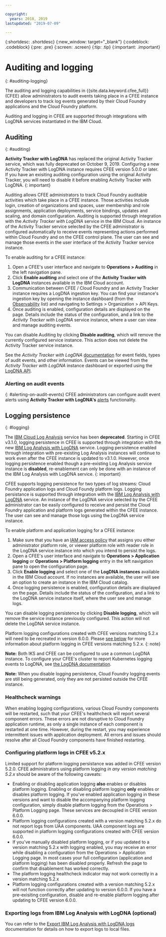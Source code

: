 ```yaml
---

copyright:
  years: 2018, 2019
lastupdated: "2019-07-09"

---
```


{:shortdesc: .shortdesc}
{:new_window: target="_blank"}
{:codeblock: .codeblock}
{:pre: .pre}
{:screen: .screen}
{:tip: .tip}
{:important: .important}    

# Auditing and logging
{: #auditing-logging}

The auditing and logging capabilities in {{site.data.keyword.cfee_full}} (CFEE) allow administrators to audit events taking place in a CFEE instance and developers to track log events generated by their Cloud Foundry applications and the Cloud Foundry platform.

Auditing and logging in CFEE are supported through integrations with LogDNA services instantiated in the IBM Cloud.

## Auditing
{: #auditing}

**Activity Tracker with LogDNA** has replaced the original Activity Tracker service, which was fully deprecated on October 9, 2019. Configuring a new Activity Tracker with LogDNA instance requires CFEE version 5.0.0 or later. If you have an exisiting auditing configuration using the original Activity Tracker, you will need to disable it before enabling Activity Tracker with LogDNA.
{: important}

Auditing allows CFEE administrators to track Cloud Foundry auditable activities which take place in a CFEE instance. Those activities include login, creation of organizations and spaces, user membership and role assignments, application deployments, service bindings, updates and scaling, and domain configuration. Auditing is supported through integration with the *Activity Tracker with LogDNA* service in the IBM Cloud. An instance of the Activity Tracker service selected by the CFEE administrator is configured automatically to receive events representing actions performed within Cloud Foundry and on the CFEE control plane.  The user can see and manage those events in the user interface of the Activity Tracker service instance.

To enable auditing for a CFEE instance:

1. Open a CFEE's user interface and navigate to **Operations > Auditing** in the left navigation pane.
2. Click **Enable auditing** and select one of the **Activity Tracker with LogDNA** instances available in the IBM Cloud account.
3. Communication between CFEE / Cloud Foundry and an Activity Tracker instance requires a LogDNA ingestion key. You can find your instance's ingestion key by opening the instance dashboard (from the [Observability](/observe/activitytracker) list) and navigating to Settings > Organization > API Keys.
4. Once auditing is enabled, configuration details are displayed on the page. Details include the status of the configuration, and a link to the *Activity Tracker with LogDNA* service instance, where a user can view and manage auditing events.

You can disable Auditing by clicking **Disable auditing**, which will remove the currently configured service instance. This action does not delete the Activity Tracker service instance.

See the *Activity Tracker with LogDNA* [documentation](/docs/services/Activity-Tracker-with-LogDNA) for event fields, types of audit events, and other information. Events can be viewed from the *Activity Tracker with LogDNA* instance dashboard or exported using the [LogDNA API](https://docs.logdna.com/reference#v1export-1).

### Alerting on audit events
{: #alerting-on-audit-events}
CFEE administrators can configure audit event alerts using **Activity Tracker with LogDNA's** [alerts](/docs/services/Activity-Tracker-with-LogDNA?topic=logdnaat-alerts) functionality.

## Logging persistence
{: #logging}

The [IBM Cloud Log Analysis](https://www.ibm.com/blogs/cloud-archive/2019/03/deprecating-ibm-cloud-log-analysis/) service has been **deprecated**. Starting in CFEE v3.1.0, logging persistence in CFEE is supported through integration with the new [IBM Log Analysis with LogDNA](/docs/services/Log-Analysis-with-LogDNA) service. Logging persistence enabled through integration with pre-existing Log Analysis instances will continue to work even after the CFEE instance is updated to v3.1.0.  However, once logging persistence enabled though a pre-existing Log Analysis service instance is **disabled**, re-enablement can only be done with an instance of the IBM Log Analysis with LogDNA service.
{: important}

CFEE supports logging persistence for two types of log streams: Cloud Foundry application logs and Cloud Foundy platform logs. Logging persistance is supported through integration with the [IBM Log Analysis with LogDNA](/docs/services/Log-Analysis-with-LogDNA) service. An instance of the LogDNA service selected by the CFEE administrator can be easily configured to receive and persist the Cloud Foundry application and platform logs generated within the CFEE instance. The user can see and manage those logs using the LogDNA service instance.

To enable platform and application logging for a CFEE instance:

1. Make sure that you have an [IAM access policy](https://cloud.ibm.com/iam/#/users) that assigns you either administrator platform role, or viewer platform role with reader role in the LogDNA service instance into which you intend to persist the logs.
2. Open a CFEE's user interface and navigate to **Operations > Application logging** or **Operations > Platform logging** entry in the left navigation pane to open the configuration page.
3. Click **Enable logging** and select one of the **LogDNA instances** available in the IBM Cloud account.  If no instances are available, the user will see an option to create an instance in the IBM Cloud catalog.
4. Once logging persistence is enabled, configuration details are displayed on the page. Details include the status of the configuration, and a link to the LogDNA service instance itself, where the user see and manage logs.

You can disable logging persistence by clicking **Disable logging**, which will remove the service instance previously configured. This action will not delete the LogDNA service instance.

Platform logging configurations created with CFEE versions matching 5.2.x will need to be recreated in version 6.0.0. Please [see below](#configuring-platform-logs-in-cfee-v5-2) for more information about platform logging in CFEE versions matching 5.2.x.
{: note}

**Note:** Both IKS and CFEE can be configured to use a common LogDNA instance. To configure your CFEE's cluster to report Kubernetes logging events to LogDNA, see <a href="/docs/services/Log-Analysis-with-LogDNA?topic=LogDNA-kube">the LogDNA documentation</a>.

**Note:** When you disable logging persistence, Cloud Foundry logging events are still being generated, only they are not persisted outside the CFEE instance.

### Healthcheck warnings
When enabling logging configurations, various Cloud Foundry components will be restarted, such that your CFEE's healthcheck will report several component errors. These errors are not disruptive to Cloud Foundry application runtime, as only a single instance of each component is restarted at one time. However, during the restart, you may experience intermittent issues with application deployment. All errors and issues should resolve after all Cloud Foundry components have finished restarting.

### Configuring platform logs in CFEE v5.2.x
Limited support for platform logging persistance was added in CFEE version 5.2.0. CFEE administrators using platform logging _in any version matching 5.2.x_ should be aware of the following caveats: 
- Enabling or disabling application logging **also** enables or disables platform logging. Enabling or disabling platform logging **only** enables or disables platform logging. If you've enabled application logging in these versions and want to disable the accompanying platform logging configuration, simply disable platform logging from the Operations > Platform Logging page. These services are decoupled in CFEE version 6.0.0.
- Platform logging configurations created with a version matching 5.2.x do not report logs from UAA components. UAA component logs are supported in platform logging configurations created with CFEE version 6.0.0.
- If you've manually disabled platform logging, or if you updated to a version matching 5.2.x with logging enabled, you may receive an error while disabling a configuration from the Operations > Application Logging page. In most cases your full configuration (application and platform logging) has been disabled properly. Refresh the page to confirm that disablement has worked correctly.
- The platform logging healthcheck indicator may not work correctly in a version matching 5.2.x
- Platform logging configurations created with a version matching 5.2.x will not function correctly after updating to version 6.0.0. If you have a pre-exisiting configuration, disable and re-enable platform logging after updating to CFEE version 6.0.0.

### Exporting logs from IBM Log Analysis with LogDNA (optional)

You can refer to the [Export IBM Log Analysis with LogDNA logs](/docs/services/Log-Analysis-with-LogDNA?topic=LogDNA-export) documentation for details on how to export logs to local files.

